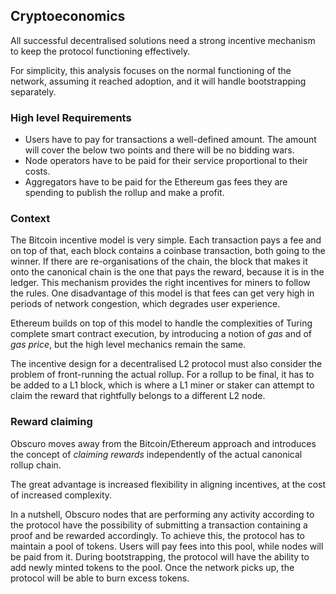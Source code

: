 ## Cryptoeconomics
All successful decentralised solutions need a strong incentive mechanism to keep the protocol functioning effectively. 

For simplicity, this analysis focuses on the normal functioning of the network, assuming it reached adoption, and it will handle bootstrapping separately.

### High level Requirements
* Users have to pay for transactions a well-defined amount. The amount will cover the below two points and there will be no bidding wars.
* Node operators have to be paid for their service proportional to their costs.
* Aggregators have to be paid for the Ethereum gas fees they are spending to publish the rollup and make a profit.

### Context
The Bitcoin incentive model is very simple. Each transaction pays a fee and on top of that, each block contains a coinbase transaction, both going to the winner. If there are re-organisations of the chain, the block that makes it onto the canonical chain is the one that pays the reward, because it is in the ledger. This mechanism provides the right incentives for miners to follow the rules.
One disadvantage of this model is that fees can get very high in periods of network congestion, which degrades user experience.

Ethereum builds on top of this model to handle the complexities of Turing complete smart contract execution, by introducing a notion of _gas_ and of _gas price_, but the high level mechanics remain the same.

The incentive design for a decentralised L2 protocol must also consider the problem of front-running the actual rollup. For a rollup to be final, it has to be added to a L1 block, which is where a L1 miner or staker can attempt to claim the reward that rightfully belongs to a different L2 node.

### Reward claiming
Obscuro moves away from the Bitcoin/Ethereum approach and introduces the concept of _claiming rewards_ independently of the actual canonical rollup chain.

The great advantage is increased flexibility in aligning incentives, at the cost of increased complexity.

In a nutshell, Obscuro nodes that are performing any activity according to the protocol have the possibility of submitting a transaction containing a proof and be rewarded accordingly. To achieve this, the protocol has to maintain a pool of tokens. Users will pay fees into this pool, while nodes will be paid from it. During bootstrapping, the protocol will have the ability to add newly minted tokens to the pool. Once the network picks up, the protocol will be able to burn excess tokens.